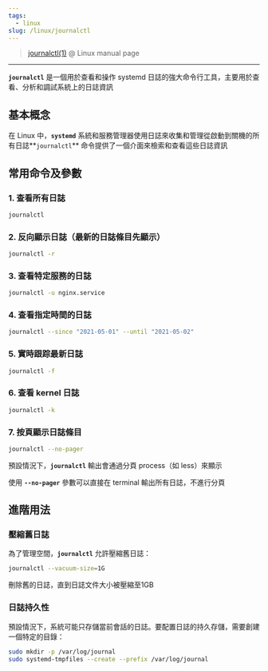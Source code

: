 ```yaml
---
tags:
  - linux
slug: /linux/journalctl
---
```

> [journalctl(1)](https://man7.org/linux/man-pages/man1/journalctl.1.html) @ Linux manual page

---

**`journalctl`** 是一個用於查看和操作 systemd 日誌的強大命令行工具，主要用於查看、分析和調試系統上的日誌資訊

## **基本概念**

在 Linux 中，**`systemd`** 系統和服務管理器使用日誌來收集和管理從啟動到關機的所有日誌**`journalctl`** 命令提供了一個介面來檢索和查看這些日誌資訊

## **常用命令及參數**

### **1\. 查看所有日誌**

```bash
journalctl
```

### **2\. 反向顯示日誌（最新的日誌條目先顯示）**

```bash
journalctl -r
```

### **3\. 查看特定服務的日誌**

```bash
journalctl -u nginx.service
```

### **4\. 查看指定時間的日誌**

```bash
journalctl --since "2021-05-01" --until "2021-05-02"
```

### **5\. 實時跟踪最新日誌**

```bash
journalctl -f
```

### **6\. 查看 kernel 日誌**

```bash
journalctl -k
```

### **7\. 按頁顯示日誌條目**

```bash
journalctl --no-pager
```

預設情況下，**`journalctl`** 輸出會通過分頁 process（如 less）來顯示

使用 **`--no-pager`** 參數可以直接在 terminal 輸出所有日誌，不進行分頁

## 進階用法

### **壓縮舊日誌**

為了管理空間，**`journalctl`** 允許壓縮舊日誌：

```bash
journalctl --vacuum-size=1G
```

刪除舊的日誌，直到日誌文件大小被壓縮至1GB

### **日誌持久性**

預設情況下，系統可能只存儲當前會話的日誌。要配置日誌的持久存儲，需要創建一個特定的目錄：

```bash
sudo mkdir -p /var/log/journal
sudo systemd-tmpfiles --create --prefix /var/log/journal
```